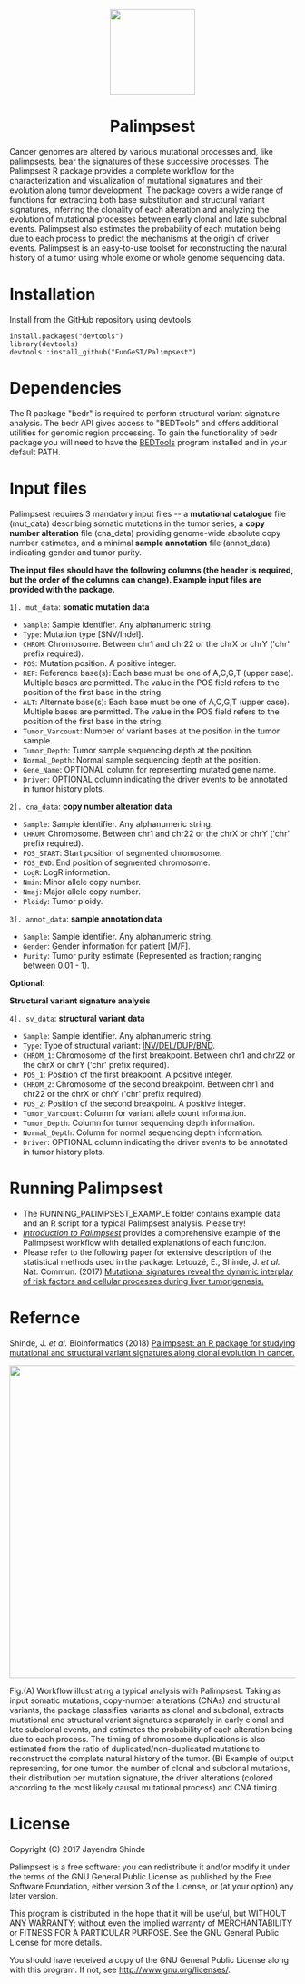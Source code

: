<p align="center">
  <a href="https://github.com/FunGeST/Palimpsest">
    <img height="150" src="https://github.com/FunGeST/Palimpsest/blob/master/Files/Palimpsest.jpg">
  </a>
  <h1 align="center">Palimpsest</h1>
</p>

Cancer genomes are altered by various mutational processes and, like palimpsests,
bear the signatures of these successive processes. The Palimpsest R package provides a complete workflow for the characterization and visualization of mutational signatures and their evolution along tumor development. The package covers a wide range of functions for extracting both base substitution and structural variant signatures, inferring the clonality of each alteration and analyzing the evolution of mutational processes between early clonal and late subclonal events. Palimpsest also estimates the probability of each mutation being due to each process to predict the mechanisms at the
origin of driver events. Palimpsest is an easy-to-use toolset for reconstructing the natural history of a tumor using whole exome or whole genome sequencing data.

Installation
========
Install from the GitHub repository using devtools:

    install.packages("devtools")
    library(devtools)
    devtools::install_github("FunGeST/Palimpsest")

Dependencies
========
The R package "bedr" is required to perform structural variant signature analysis. The bedr API gives access to "BEDTools" and offers additional utilities for genomic region processing. To gain the functionality of bedr package you will need to have the [BEDTools](http://bedtools.readthedocs.io/en/latest/content/installation.html) program installed and in your default PATH.

Input files
========
Palimpsest requires 3 mandatory input files -- a **mutational catalogue** file (mut_data) describing somatic mutations in the tumor series, a **copy number alteration** file (cna_data) providing genome-wide absolute copy number estimates, and a minimal **sample annotation** file (annot_data) indicating gender and tumor purity.

**The input files should have the following columns (the header is required, but the order of the columns can change). Example input files are provided with the package.**

`1]. mut_data`: __somatic mutation data__

* `Sample`: Sample identifier. Any alphanumeric string.
* `Type`: Mutation type [SNV/Indel].
* `CHROM`: Chromosome. Between chr1 and chr22 or the chrX or chrY ('chr' prefix required).
* `POS`: Mutation position. A positive integer.
* `REF`: Reference base(s): Each base must be one of A,C,G,T (upper case). Multiple bases are permitted. The value in the POS field refers to the position of the first base in the string.
* `ALT`: Alternate base(s): Each base must be one of A,C,G,T (upper case). Multiple bases are permitted. The value in the POS field refers to the position of the first base in the string.
* `Tumor_Varcount`: Number of variant bases at the position in the tumor sample.
* `Tumor_Depth`: Tumor sample sequencing depth at the position.
* `Normal_Depth`: Normal sample sequencing depth at the position.
* `Gene_Name`: OPTIONAL column for representing mutated gene name.
* `Driver`: OPTIONAL column indicating the driver events to be annotated in tumor history plots.

`2]. cna_data`: __copy number alteration data__

* `Sample`: Sample identifier. Any alphanumeric string.
* `CHROM`: Chromosome. Between chr1 and chr22 or the chrX or chrY ('chr' prefix required).
* `POS_START`: Start position of segmented chromosome.
* `POS_END`: End position of segmented chromosome.
* `LogR`: LogR information.
* `Nmin`: Minor allele copy number.
* `Nmaj`: Major allele copy number.
* `Ploidy`: Tumor ploidy.

`3]. annot_data`: __sample annotation data__

* `Sample`: Sample identifier. Any alphanumeric string.
* `Gender`: Gender information for patient [M/F].
* `Purity`: Tumor purity estimate (Represented as fraction; ranging between 0.01 - 1).

**Optional:**

**__Structural variant signature analysis__**

`4]. sv_data`: __structural variant data__

* `Sample`: Sample identifier. Any alphanumeric string.
* `Type`: Type of structural variant: [INV/DEL/DUP/BND](https://samtools.github.io/hts-specs/VCFv4.1.pdf).
* `CHROM_1`: Chromosome of the first breakpoint. Between chr1 and chr22 or the chrX or chrY ('chr' prefix required).
* `POS_1`: Position of the first breakpoint. A positive integer.
* `CHROM_2`: Chromosome of the second breakpoint. Between chr1 and chr22 or the chrX or chrY ('chr' prefix required).
* `POS_2`: Position of the second breakpoint. A positive integer.
* `Tumor_Varcount`: Column for variant allele count information.
* `Tumor_Depth`: Column for tumor sequencing depth information.
* `Normal_Depth`: Column for normal sequencing depth information.
* `Driver`: OPTIONAL column indicating the driver events to be annotated in tumor history plots.


Running Palimpsest
================

* The RUNNING_PALIMPSEST_EXAMPLE folder contains example data and an R script for a typical Palimpsest analysis. Please try!</br>
* [*Introduction to Palimpsest*](http://nbviewer.jupyter.org/github/FunGeST/Palimpsest/blob/master/Files/vignette_palimpsest.pdf) provides a comprehensive example of the Palimpsest workflow with detailed  explanations of each function.</br> 
* Please refer to the following paper for extensive description of the statistical methods used in the package: Letouzé, E., Shinde, J. *et al.* Nat. Commun. (2017) [Mutational signatures reveal the dynamic interplay of risk factors and cellular processes during liver tumorigenesis.](https://www.nature.com/articles/s41467-017-01358-x)

Refernce
================
Shinde, J. *et al.* Bioinformatics (2018) [Palimpsest: an R package for studying mutational and structural variant signatures along clonal evolution in cancer.](https://academic.oup.com/bioinformatics/advance-article/doi/10.1093/bioinformatics/bty388/4996591)


<p align="center">
  <a href="https://github.com/FunGeST/Palimpsest">
    <img height="550" src="https://github.com/FunGeST/Palimpsest/blob/master/Files/RUNNING_PALIMPSEST.png">
  </a>
</p>

Fig.(A) Workflow illustrating a typical analysis with Palimpsest. Taking as input somatic mutations, copy-number alterations (CNAs) and structural variants, the package classifies variants as clonal and subclonal, extracts mutational and structural variant
signatures separately in early clonal and late subclonal events, and estimates the probability of each alteration being due to each process. The timing of chromosome duplications is also estimated from the ratio of duplicated/non-duplicated mutations to reconstruct the complete natural history of the tumor. (B) Example of output representing, for one tumor, the number of clonal and subclonal mutations, their distribution per mutation signature, the driver alterations (colored according to the most likely causal mutational process) and CNA timing.


License
========

Copyright (C) 2017 Jayendra Shinde

Palimpsest is a free software: you can redistribute it and/or modify
it under the terms of the GNU General Public License as published by
the Free Software Foundation, either version 3 of the License, or
(at your option) any later version.

This program is distributed in the hope that it will be useful,
but WITHOUT ANY WARRANTY; without even the implied warranty of
MERCHANTABILITY or FITNESS FOR A PARTICULAR PURPOSE.  See the
GNU General Public License for more details.

You should have received a copy of the GNU General Public License
along with this program.  If not, see <http://www.gnu.org/licenses/>.

